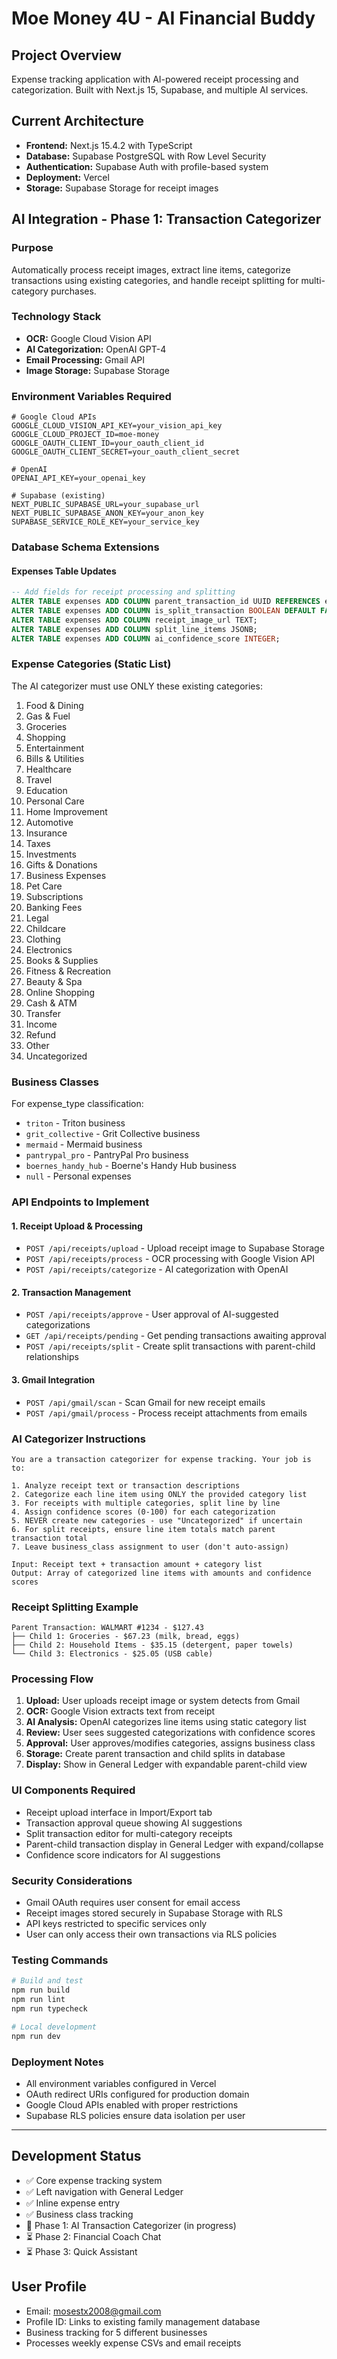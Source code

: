 # Moe Money 4U - AI Financial Buddy

## Project Overview
Expense tracking application with AI-powered receipt processing and categorization. Built with Next.js 15, Supabase, and multiple AI services.

## Current Architecture
- **Frontend:** Next.js 15.4.2 with TypeScript
- **Database:** Supabase PostgreSQL with Row Level Security
- **Authentication:** Supabase Auth with profile-based system
- **Deployment:** Vercel
- **Storage:** Supabase Storage for receipt images

## AI Integration - Phase 1: Transaction Categorizer

### Purpose
Automatically process receipt images, extract line items, categorize transactions using existing categories, and handle receipt splitting for multi-category purchases.

### Technology Stack
- **OCR:** Google Cloud Vision API
- **AI Categorization:** OpenAI GPT-4
- **Email Processing:** Gmail API
- **Image Storage:** Supabase Storage

### Environment Variables Required
```
# Google Cloud APIs
GOOGLE_CLOUD_VISION_API_KEY=your_vision_api_key
GOOGLE_CLOUD_PROJECT_ID=moe-money
GOOGLE_OAUTH_CLIENT_ID=your_oauth_client_id
GOOGLE_OAUTH_CLIENT_SECRET=your_oauth_client_secret

# OpenAI
OPENAI_API_KEY=your_openai_key

# Supabase (existing)
NEXT_PUBLIC_SUPABASE_URL=your_supabase_url
NEXT_PUBLIC_SUPABASE_ANON_KEY=your_anon_key
SUPABASE_SERVICE_ROLE_KEY=your_service_key
```

### Database Schema Extensions

#### Expenses Table Updates
```sql
-- Add fields for receipt processing and splitting
ALTER TABLE expenses ADD COLUMN parent_transaction_id UUID REFERENCES expenses(id);
ALTER TABLE expenses ADD COLUMN is_split_transaction BOOLEAN DEFAULT FALSE;
ALTER TABLE expenses ADD COLUMN receipt_image_url TEXT;
ALTER TABLE expenses ADD COLUMN split_line_items JSONB;
ALTER TABLE expenses ADD COLUMN ai_confidence_score INTEGER;
```

### Expense Categories (Static List)
The AI categorizer must use ONLY these existing categories:
1. Food & Dining
2. Gas & Fuel
3. Groceries
4. Shopping
5. Entertainment
6. Bills & Utilities
7. Healthcare
8. Travel
9. Education
10. Personal Care
11. Home Improvement
12. Automotive
13. Insurance
14. Taxes
15. Investments
16. Gifts & Donations
17. Business Expenses
18. Pet Care
19. Subscriptions
20. Banking Fees
21. Legal
22. Childcare
23. Clothing
24. Electronics
25. Books & Supplies
26. Fitness & Recreation
27. Beauty & Spa
28. Online Shopping
29. Cash & ATM
30. Transfer
31. Income
32. Refund
33. Other
34. Uncategorized

### Business Classes
For expense_type classification:
- `triton` - Triton business
- `grit_collective` - Grit Collective business  
- `mermaid` - Mermaid business
- `pantrypal_pro` - PantryPal Pro business
- `boernes_handy_hub` - Boerne's Handy Hub business
- `null` - Personal expenses

### API Endpoints to Implement

#### 1. Receipt Upload & Processing
- `POST /api/receipts/upload` - Upload receipt image to Supabase Storage
- `POST /api/receipts/process` - OCR processing with Google Vision API
- `POST /api/receipts/categorize` - AI categorization with OpenAI

#### 2. Transaction Management  
- `POST /api/receipts/approve` - User approval of AI-suggested categorizations
- `GET /api/receipts/pending` - Get pending transactions awaiting approval
- `POST /api/receipts/split` - Create split transactions with parent-child relationships

#### 3. Gmail Integration
- `POST /api/gmail/scan` - Scan Gmail for new receipt emails
- `POST /api/gmail/process` - Process receipt attachments from emails

### AI Categorizer Instructions
```
You are a transaction categorizer for expense tracking. Your job is to:

1. Analyze receipt text or transaction descriptions
2. Categorize each line item using ONLY the provided category list
3. For receipts with multiple categories, split line by line
4. Assign confidence scores (0-100) for each categorization
5. NEVER create new categories - use "Uncategorized" if uncertain
6. For split receipts, ensure line item totals match parent transaction total
7. Leave business_class assignment to user (don't auto-assign)

Input: Receipt text + transaction amount + category list
Output: Array of categorized line items with amounts and confidence scores
```

### Receipt Splitting Example
```
Parent Transaction: WALMART #1234 - $127.43
├── Child 1: Groceries - $67.23 (milk, bread, eggs)
├── Child 2: Household Items - $35.15 (detergent, paper towels)
└── Child 3: Electronics - $25.05 (USB cable)
```

### Processing Flow
1. **Upload:** User uploads receipt image or system detects from Gmail
2. **OCR:** Google Vision extracts text from receipt
3. **AI Analysis:** OpenAI categorizes line items using static category list
4. **Review:** User sees suggested categorizations with confidence scores
5. **Approval:** User approves/modifies categories, assigns business class
6. **Storage:** Create parent transaction and child splits in database
7. **Display:** Show in General Ledger with expandable parent-child view

### UI Components Required
- Receipt upload interface in Import/Export tab
- Transaction approval queue showing AI suggestions  
- Split transaction editor for multi-category receipts
- Parent-child transaction display in General Ledger with expand/collapse
- Confidence score indicators for AI suggestions

### Security Considerations
- Gmail OAuth requires user consent for email access
- Receipt images stored securely in Supabase Storage with RLS
- API keys restricted to specific services only
- User can only access their own transactions via RLS policies

### Testing Commands
```bash
# Build and test
npm run build
npm run lint
npm run typecheck

# Local development
npm run dev
```

### Deployment Notes
- All environment variables configured in Vercel
- OAuth redirect URIs configured for production domain
- Google Cloud APIs enabled with proper restrictions
- Supabase RLS policies ensure data isolation per user

---

## Development Status
- ✅ Core expense tracking system
- ✅ Left navigation with General Ledger
- ✅ Inline expense entry
- ✅ Business class tracking
- 🚧 Phase 1: AI Transaction Categorizer (in progress)
- ⏳ Phase 2: Financial Coach Chat
- ⏳ Phase 3: Quick Assistant

## User Profile
- Email: mosestx2008@gmail.com
- Profile ID: Links to existing family management database
- Business tracking for 5 different businesses
- Processes weekly expense CSVs and email receipts